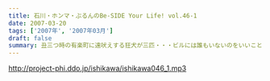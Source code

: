 ```yaml
---
title: 石川・ホンマ・ぶるんのBe-SIDE Your Life! vol.46-1
date: 2007-03-20
tags: ['2007年', '2007年03月']
draft: false
summary: 丑三つ時の有楽町に遠吠えする狂犬が三匹・・・ビルには誰もいないのをいいことに叫ぶ！吠える！そして、ぶるんぶるんの「メジャー昇格」が今春にはあるらしい。球春到来であります。来週はパリーグの初戦を終えての収録になりますよ！NAMAE
---
```


http://project-phi.ddo.jp/ishikawa/ishikawa046_1.mp3
